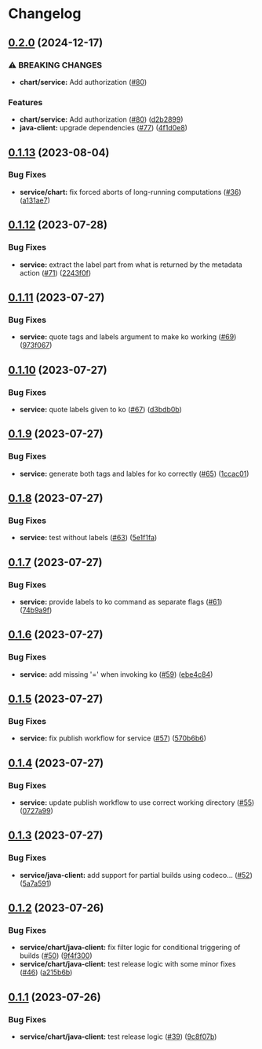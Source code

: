 # Changelog

## [0.2.0](https://github.com/carbynestack/ephemeral/compare/service-v0.1.13...service-v0.2.0) (2024-12-17)


### ⚠ BREAKING CHANGES

* **chart/service:** Add authorization ([#80](https://github.com/carbynestack/ephemeral/issues/80))

### Features

* **chart/service:** Add authorization ([#80](https://github.com/carbynestack/ephemeral/issues/80)) ([d2b2899](https://github.com/carbynestack/ephemeral/commit/d2b28994e1c08f01cbc2b510026d3c3918828354))
* **java-client:** upgrade dependencies ([#77](https://github.com/carbynestack/ephemeral/issues/77)) ([4f1d0e8](https://github.com/carbynestack/ephemeral/commit/4f1d0e81ccb11b73cb7d03ccc0f598e58f89678e))

## [0.1.13](https://github.com/carbynestack/ephemeral/compare/service-v0.1.12...service-v0.1.13) (2023-08-04)


### Bug Fixes

* **service/chart:** fix forced aborts of long-running computations ([#36](https://github.com/carbynestack/ephemeral/issues/36)) ([a131ae7](https://github.com/carbynestack/ephemeral/commit/a131ae74bd9d98d345d78d84a67388cbd783b36d))

## [0.1.12](https://github.com/carbynestack/ephemeral/compare/service-v0.1.11...service-v0.1.12) (2023-07-28)


### Bug Fixes

* **service:** extract the label part from what is returned by the metadata action ([#71](https://github.com/carbynestack/ephemeral/issues/71)) ([2243f0f](https://github.com/carbynestack/ephemeral/commit/2243f0f113e96925d1ca4e1f3c92bb51914c3e4c))

## [0.1.11](https://github.com/carbynestack/ephemeral/compare/service-v0.1.10...service-v0.1.11) (2023-07-27)


### Bug Fixes

* **service:** quote tags and labels argument to make ko working ([#69](https://github.com/carbynestack/ephemeral/issues/69)) ([973f067](https://github.com/carbynestack/ephemeral/commit/973f0673003530aae9a693f0799a6008850b269a))

## [0.1.10](https://github.com/carbynestack/ephemeral/compare/service-v0.1.9...service-v0.1.10) (2023-07-27)


### Bug Fixes

* **service:** quote labels given to ko ([#67](https://github.com/carbynestack/ephemeral/issues/67)) ([d3bdb0b](https://github.com/carbynestack/ephemeral/commit/d3bdb0b73b390a299b382cc7b2ed0d51ed0c27f4))

## [0.1.9](https://github.com/carbynestack/ephemeral/compare/service-v0.1.8...service-v0.1.9) (2023-07-27)


### Bug Fixes

* **service:** generate both tags and lables for ko correctly ([#65](https://github.com/carbynestack/ephemeral/issues/65)) ([1ccac01](https://github.com/carbynestack/ephemeral/commit/1ccac012cff5c4ce7bcf4de854515116a872b51c))

## [0.1.8](https://github.com/carbynestack/ephemeral/compare/service-v0.1.7...service-v0.1.8) (2023-07-27)


### Bug Fixes

* **service:** test without labels ([#63](https://github.com/carbynestack/ephemeral/issues/63)) ([5e1f1fa](https://github.com/carbynestack/ephemeral/commit/5e1f1fa14a7677e93253264bc3ba31a4c569227b))

## [0.1.7](https://github.com/carbynestack/ephemeral/compare/service-v0.1.6...service-v0.1.7) (2023-07-27)


### Bug Fixes

* **service:** provide labels to ko command as separate flags ([#61](https://github.com/carbynestack/ephemeral/issues/61)) ([74b9a9f](https://github.com/carbynestack/ephemeral/commit/74b9a9f7cefa06b52004a0001ab25ecc1acdd803))

## [0.1.6](https://github.com/carbynestack/ephemeral/compare/service-v0.1.5...service-v0.1.6) (2023-07-27)


### Bug Fixes

* **service:** add missing '=' when invoking ko ([#59](https://github.com/carbynestack/ephemeral/issues/59)) ([ebe4c84](https://github.com/carbynestack/ephemeral/commit/ebe4c8472a3883917dbc562cc7e571141ca55bd2))

## [0.1.5](https://github.com/carbynestack/ephemeral/compare/service-v0.1.4...service-v0.1.5) (2023-07-27)


### Bug Fixes

* **service:** fix publish workflow for service ([#57](https://github.com/carbynestack/ephemeral/issues/57)) ([570b6b6](https://github.com/carbynestack/ephemeral/commit/570b6b6a701687aa0d76adfe8b54540f16884cb1))

## [0.1.4](https://github.com/carbynestack/ephemeral/compare/service-v0.1.3...service-v0.1.4) (2023-07-27)


### Bug Fixes

* **service:** update publish workflow to use correct working directory ([#55](https://github.com/carbynestack/ephemeral/issues/55)) ([0727a99](https://github.com/carbynestack/ephemeral/commit/0727a99081ee96f49b42fa45e72a30f0a6147548))

## [0.1.3](https://github.com/carbynestack/ephemeral/compare/service-v0.1.2...service-v0.1.3) (2023-07-27)


### Bug Fixes

* **service/java-client:** add support for partial builds using codeco… ([#52](https://github.com/carbynestack/ephemeral/issues/52)) ([5a7a591](https://github.com/carbynestack/ephemeral/commit/5a7a591c5d81daf8bad09826b9c9f8bfcbe73eee))

## [0.1.2](https://github.com/carbynestack/ephemeral/compare/service-v0.1.1...service-v0.1.2) (2023-07-26)


### Bug Fixes

* **service/chart/java-client:** fix filter logic for conditional triggering of builds ([#50](https://github.com/carbynestack/ephemeral/issues/50)) ([9f4f300](https://github.com/carbynestack/ephemeral/commit/9f4f30057e704470eff817b5ce4ae84890977b65))
* **service/chart/java-client:** test release logic with some minor fixes ([#46](https://github.com/carbynestack/ephemeral/issues/46)) ([a215b6b](https://github.com/carbynestack/ephemeral/commit/a215b6b884ea73fc69f4283aca849dbc8bf520d4))

## [0.1.1](https://github.com/carbynestack/ephemeral/compare/service-v0.1.0...service-v0.1.1) (2023-07-26)


### Bug Fixes

* **service/chart/java-client:** test release logic ([#39](https://github.com/carbynestack/ephemeral/issues/39)) ([9c8f07b](https://github.com/carbynestack/ephemeral/commit/9c8f07b53f7f9792ad2b484b25666c1a4244303d))
